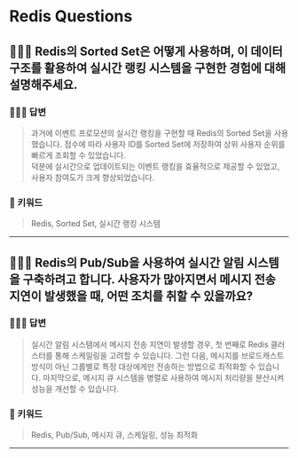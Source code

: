 # Redis Questions

## 🤷🏻‍♂️ Redis의 Sorted Set은 어떻게 사용하며, 이 데이터 구조를 활용하여 실시간 랭킹 시스템을 구현한 경험에 대해 설명해주세요.

### 🙆🏻‍♂️ 답변
> 과거에 이벤트 프로모션의 실시간 랭킹을 구현할 때 Redis의 Sorted Set을 사용했습니다. 점수에 따라 사용자 ID를 Sorted Set에 저장하여 상위 사용자 순위를 빠르게 조회할 수 있었습니다. <br>덕분에 실시간으로 업데이트되는 이벤트 랭킹을 효율적으로 제공할 수 있었고, 사용자 참여도가 크게 향상되었습니다.

### 🔑 키워드
> Redis, Sorted Set, 실시간 랭킹 시스템

<hr>

## 🤷🏻‍♂️ Redis의 Pub/Sub을 사용하여 실시간 알림 시스템을 구축하려고 합니다. 사용자가 많아지면서 메시지 전송 지연이 발생했을 때, 어떤 조치를 취할 수 있을까요?

### 🙆🏻‍♂️ 답변
> 실시간 알림 시스템에서 메시지 전송 지연이 발생할 경우, 첫 번째로 Redis 클러스터를 통해 스케일링을 고려할 수 있습니다. 그런 다음, 메시지를 브로드캐스트 방식이 아닌 그룹별로 특정 대상에게만 전송하는 방법으로 최적화할 수 있습니다. 마지막으로, 메시지 큐 시스템을 병렬로 사용하여 메시지 처리량을 분산시켜 성능을 개선할 수 있습니다.

### 🔑 키워드
> Redis, Pub/Sub, 메시지 큐, 스케일링, 성능 최적화

<hr>